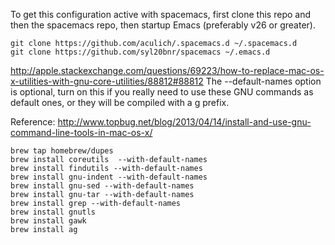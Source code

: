 To get this configuration active with spacemacs, first clone this repo and then the spacemacs repo, then startup Emacs (preferably v26 or greater).

```
git clone https://github.com/aculich/.spacemacs.d ~/.spacemacs.d
git clone https://github.com/syl20bnr/spacemacs ~/.emacs.d
```

http://apple.stackexchange.com/questions/69223/how-to-replace-mac-os-x-utilities-with-gnu-core-utilities/88812#88812
The --default-names option is optional, turn on this if you really need to use these GNU commands as default ones, or they will be compiled with a g prefix.

Reference: http://www.topbug.net/blog/2013/04/14/install-and-use-gnu-command-line-tools-in-mac-os-x/

```
brew tap homebrew/dupes
brew install coreutils  --with-default-names
brew install findutils --with-default-names
brew install gnu-indent --with-default-names
brew install gnu-sed --with-default-names
brew install gnu-tar --with-default-names
brew install grep --with-default-names
brew install gnutls
brew install gawk
brew install ag
```
